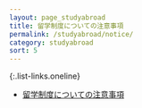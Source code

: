 ```yaml
---
layout: page_studyabroad
title: 留学制度についての注意事項
permalink: /studyabroad/notice/
category: studyabroad
sort: 5
---
```


{:.list-links.oneline}
<ul class="guideline">
	<li><a href="{{ '/assets/docs/2020/02/留学制度についての注意事項.pdf' | relative_url }}" target="_blank">留学制度についての注意事項</a></li>
</ul>

